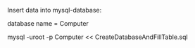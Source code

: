 Insert data into mysql-database:

database name = Computer



mysql -uroot -p Computer << CreateDatabaseAndFillTable.sql
